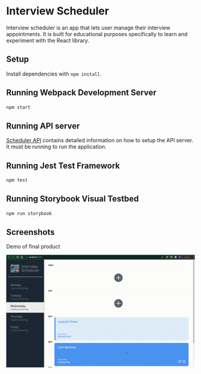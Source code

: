 # Interview Scheduler

Interview scheduler is an app that lets user manage their interview appointments.
It is built for educational purposes specifically to learn and experiment with the React library.

## Setup

Install dependencies with `npm install`.

## Running Webpack Development Server

```sh
npm start
```

## Running API server

[Scheduler API](https://github.com/Shoumik-Chowdhury/scheduler-api) contains detailed information on how to setup the API server. It must be running to run the application.

## Running Jest Test Framework

```sh
npm test
```

## Running Storybook Visual Testbed

```sh
npm run storybook
```

## Screenshots
Demo of final product

![interview-scheduler](https://github.com/Shoumik-Chowdhury/scheduler/blob/master/docs/interview_scheduler.gif?raw=true)
